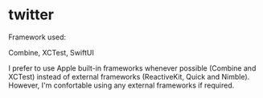 # twitter

Framework used: 

Combine, 
XCTest,
SwiftUI

I prefer to use Apple built-in frameworks whenever possible (Combine and XCTest) instead of external frameworks (ReactiveKit, Quick and Nimble). 
However, I'm confortable using any external frameworks if required.





